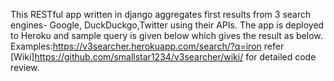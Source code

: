 This RESTful app written in django aggregates first results from 3 search engines- Google, DuckDuckgo,Twitter using their APIs. The app is deployed to Heroku and sample query is given below which gives the result as below.
Examples:https://v3searcher.herokuapp.com/search/?q=iron
refer [Wiki]https://github.com/smallstar1234/v3searcher/wiki/ for detailed code review.
